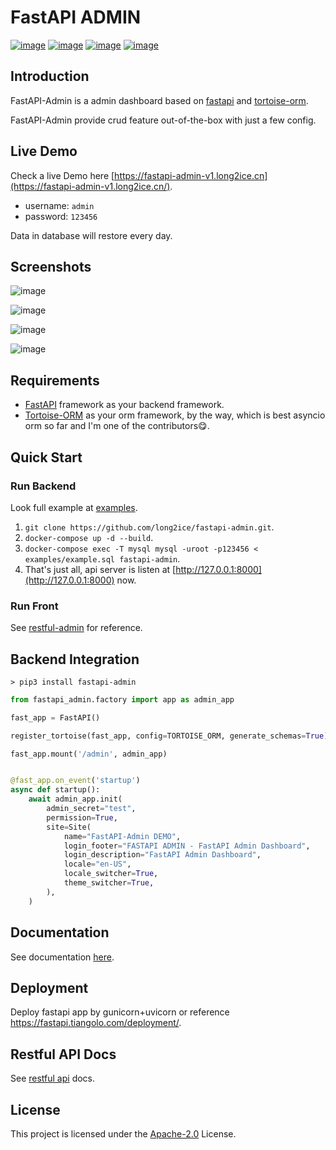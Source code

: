 # FastAPI ADMIN

[![image](https://img.shields.io/pypi/v/fastapi-admin.svg?style=flat)](https://pypi.python.org/pypi/fastapi-admin)
[![image](https://img.shields.io/github/license/long2ice/fastapi-admin)](https://github.com/long2ice/fastapi-admin)
[![image](https://github.com/long2ice/fastapi-admin/workflows/gh-pages/badge.svg)](https://github.com/long2ice/fastapi-admin/actions?query=workflow:gh-pages)
[![image](https://github.com/long2ice/fastapi-admin/workflows/pypi/badge.svg)](https://github.com/long2ice/fastapi-admin/actions?query=workflow:pypi)

## Introduction

FastAPI-Admin is a admin dashboard based on
[fastapi](https://github.com/tiangolo/fastapi) and
[tortoise-orm](https://github.com/tortoise/tortoise-orm).

FastAPI-Admin provide crud feature out-of-the-box with just a few config.

## Live Demo

Check a live Demo here
[https://fastapi-admin-v1.long2ice.cn](https://fastapi-admin-v1.long2ice.cn/).

- username: `admin`
- password: `123456`

Data in database will restore every day.

## Screenshots

![image](https://github.com/long2ice/fastapi-admin/raw/master/images/login.png)

![image](https://github.com/long2ice/fastapi-admin/raw/master/images/list.png)

![image](https://github.com/long2ice/fastapi-admin/raw/master/images/view.png)

![image](https://github.com/long2ice/fastapi-admin/raw/master/images/create.png)

## Requirements

- [FastAPI](https://github.com/tiangolo/fastapi) framework as your backend framework.
- [Tortoise-ORM](https://github.com/tortoise/tortoise-orm) as your orm framework, by the way, which is best asyncio orm
  so far and I\'m one of the contributors😋.

## Quick Start

### Run Backend

Look full example at
[examples](https://github.com/long2ice/fastapi-admin/tree/dev/examples).

1. `git clone https://github.com/long2ice/fastapi-admin.git`.
2. `docker-compose up -d --build`.
3. `docker-compose exec -T mysql mysql -uroot -p123456 < examples/example.sql fastapi-admin`.
4. That's just all, api server is listen at [http://127.0.0.1:8000](http://127.0.0.1:8000) now.

### Run Front

See
[restful-admin](https://github.com/long2ice/restful-admin)
for reference.

## Backend Integration

```shell
> pip3 install fastapi-admin
```

```Python
from fastapi_admin.factory import app as admin_app

fast_app = FastAPI()

register_tortoise(fast_app, config=TORTOISE_ORM, generate_schemas=True)

fast_app.mount('/admin', admin_app)


@fast_app.on_event('startup')
async def startup():
    await admin_app.init(
        admin_secret="test",
        permission=True,
        site=Site(
            name="FastAPI-Admin DEMO",
            login_footer="FASTAPI ADMIN - FastAPI Admin Dashboard",
            login_description="FastAPI Admin Dashboard",
            locale="en-US",
            locale_switcher=True,
            theme_switcher=True,
        ),
    )
```

## Documentation

See documentation [here](https://fastapi-admin.github.io/fastapi-admin/0.3.3).

## Deployment

Deploy fastapi app by gunicorn+uvicorn or reference
<https://fastapi.tiangolo.com/deployment/>.

## Restful API Docs

See [restful api](https://fastapi-admin-api-v1.long2ice.cn/admin/docs)
docs.

## License

This project is licensed under the
[Apache-2.0](https://github.com/long2ice/fastapi-admin/blob/v1/LICENSE)
License.
